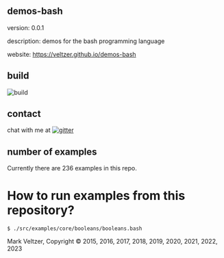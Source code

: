 ## demos-bash

version: 0.0.1

description: demos for the bash programming language

website: https://veltzer.github.io/demos-bash

## build

![build](https://github.com/veltzer/demos-bash/workflows/build/badge.svg)


## contact

chat with me at [![gitter](https://badges.gitter.im/Join%20Chat.svg)](https://gitter.im/veltzer/mark.veltzer)

## number of examples 

Currently there are 236 examples in this repo.

# How to run examples from this repository?

	$ ./src/examples/core/booleans/booleans.bash

Mark Veltzer, Copyright © 2015, 2016, 2017, 2018, 2019, 2020, 2021, 2022, 2023
